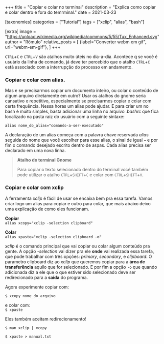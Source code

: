 +++
title = "Copiar e colar no terminal"
description = "Explica como copiar e colar dentro e fora do temrminal."
date = 2021-03-23

[taxonomies]
categories = ["Tutorial"]
tags = ["xclip", "alias", "bash"]

[extra]
image = "https://upload.wikimedia.org/wikipedia/commons/5/55/Tux_Enhanced.svg"
author = "Rômulo"
relative_posts = [
		{label="Converter webm em gif", url="webm-em-gif"},
]
+++

`CTRL`+`C` e `CTRL`+`V` são atalhos muito úteis no dia-a-dia. Acontece q se você é usuário da linha de comando, já deve ter percebido que o atalho `CTRL`+`C` está associado com a interrupção do processo em andamento.


### **Copiar e colar com alias**.

Mas e se precisarmos copiar um documento inteiro, ou colar o conteúdo de algum arquivo diretamente em outro? Usar os atalhos do gnome seria cansativo e repetitivo, especialmente se precisarmos copiar e colar com certa frequência. Nessa horas um alias pode ajudar. E para criar um no bash é muito simples, basta adicionar uma linha no arquivo _.bashrc_ que fica localizado na pasta raiz do usuário com a seguinte sintaxe:  

`alias nome_do_alias="comando-a-ser-executado"`  

A declaração de um alias começa com a palavra chave reservada _alias_ seguida do nome que você escolher para esse alias, o sinal de igual `=` e por fim o comando desejado escrito dentro de aspas. Cada alias precisa ser declarado em uma nova linha.

>**Atalho do terminal Gnome**
>
>Para copiar o texto selecionado dentro do terminal você também pode utilizar o atalho `CTRL`+`SHIFT`+`C` e colar com `CTRL`+`SHIFT`+`V`.

### **Copiar e colar com xclip**

A ferramenta _xclip_ é fácil de usar se encaixa bem pra essa tarefa. Vamos criar logo um alias para copiar e outro para colar, que mais abaixo deixo uma explicação de como eles funcionam.

**Copiar**  
`alias xcopy="xclip -selection clipboard"`  

**Colar**  
`alias xpaste="xclip -selection clipboard -o"`  

_xclip_ é o comando principal que vai copiar ou colar algum conteúdo pra gente. A opção _-selection_ vai dizer pra ele **onde** vai realizada essa tarefa, que pode trabalhar com três opções: _primary_, _secondary_, e _clipboard_. O parametro clipboard diz ao _xclip_ que queremos copiar para a **área de transferência** aquilo que for selecionado. E por fim a opção `-o` que quando adicionada diz  a ele que o que estiver sido selecionado deve ser redirecionado para a **saída** do programa.

Agora experimente copiar com:  

`$ xcopy nome_do_arquivo`  

e colar com:  
`$ xpaste`  

Eles também aceitam redirecionamento!  

`$ man xclip | xcopy`  

`$ xpaste > manual.txt`  

